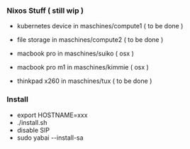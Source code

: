 ### Nixos Stuff ( still wip )

- kubernetes device in maschines/compute1 ( to be done )
- file storage in maschines/compute2 ( to be done )

- macbook pro in maschines/suiko ( osx )
- macbook pro m1 in maschines/kimmie ( osx )
- thinkpad x260 in maschines/tux ( to be done )

### Install
- export HOSTNAME=xxx
- ./install.sh
- disable SIP
- sudo yabai --install-sa

